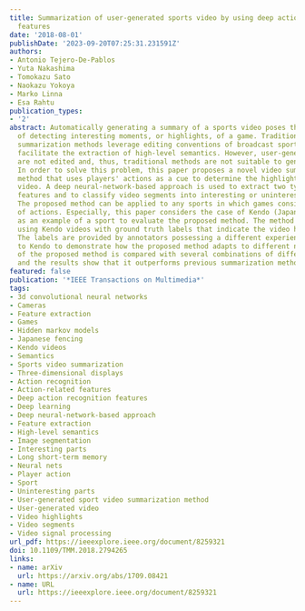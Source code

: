 ```yaml
---
title: Summarization of user-generated sports video by using deep action recognition
  features
date: '2018-08-01'
publishDate: '2023-09-20T07:25:31.231591Z'
authors:
- Antonio Tejero-De-Pablos
- Yuta Nakashima
- Tomokazu Sato
- Naokazu Yokoya
- Marko Linna
- Esa Rahtu
publication_types:
- '2'
abstract: Automatically generating a summary of a sports video poses the challenge
  of detecting interesting moments, or highlights, of a game. Traditional sports video
  summarization methods leverage editing conventions of broadcast sports video that
  facilitate the extraction of high-level semantics. However, user-generated videos
  are not edited and, thus, traditional methods are not suitable to generate a summary.
  In order to solve this problem, this paper proposes a novel video summarization
  method that uses players' actions as a cue to determine the highlights of the original
  video. A deep neural-network-based approach is used to extract two types of action-related
  features and to classify video segments into interesting or uninteresting parts.
  The proposed method can be applied to any sports in which games consist of a succession
  of actions. Especially, this paper considers the case of Kendo (Japanese fencing)
  as an example of a sport to evaluate the proposed method. The method is trained
  using Kendo videos with ground truth labels that indicate the video highlights.
  The labels are provided by annotators possessing a different experience with respect
  to Kendo to demonstrate how the proposed method adapts to different needs. The performance
  of the proposed method is compared with several combinations of different features,
  and the results show that it outperforms previous summarization methods.
featured: false
publication: '*IEEE Transactions on Multimedia*'
tags:
- 3d convolutional neural networks
- Cameras
- Feature extraction
- Games
- Hidden markov models
- Japanese fencing
- Kendo videos
- Semantics
- Sports video summarization
- Three-dimensional displays
- Action recognition
- Action-related features
- Deep action recognition features
- Deep learning
- Deep neural-network-based approach
- Feature extraction
- High-level semantics
- Image segmentation
- Interesting parts
- Long short-term memory
- Neural nets
- Player action
- Sport
- Uninteresting parts
- User-generated sport video summarization method
- User-generated video
- Video highlights
- Video segments
- Video signal processing
url_pdf: https://ieeexplore.ieee.org/document/8259321
doi: 10.1109/TMM.2018.2794265
links:
- name: arXiv
  url: https://arxiv.org/abs/1709.08421
- name: URL
  url: https://ieeexplore.ieee.org/document/8259321
---
```


